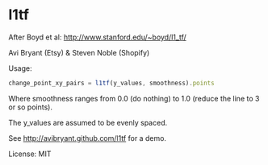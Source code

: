 l1tf
====

After Boyd et al: http://www.stanford.edu/~boyd/l1_tf/

Avi Bryant (Etsy) & Steven Noble (Shopify)

Usage:

```javascript
change_point_xy_pairs = l1tf(y_values, smoothness).points
```

Where smoothness ranges from 0.0 (do nothing) to 1.0 (reduce the line to 3 or so points).

The y_values are assumed to be evenly spaced.

See http://avibryant.github.com/l1tf for a demo.

License: MIT
